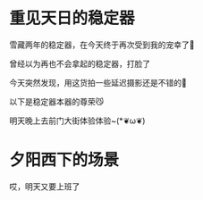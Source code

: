 # 重见天日的稳定器

雪藏两年的稳定器，在今天终于再次受到我的宠幸了🤗

曾经以为再也不会拿起的稳定器，打脸了

<ImgView title="稳定期" url="https://z.wiki/images/20220205/52b18a2ce0e94cdbb204fa11882210d5.gif" />

<ImgView title="稳定期" url="https://z.wiki/images/20220205/53cfdc8e5ef6431eb3d7d14daa72a253.gif" />


今天突然发现，用这货拍一些延迟摄影还是不错的📸

<ImgView title="稳定期" url="https://z.wiki/images/20220205/b9eec1c7fb5d4bb68f02003114db3d62.gif" />


以下是稳定器本器的尊荣😼

<ImgView title="稳定期" url="https://z.wiki/images/20220205/9911a2b6eba9417f9b41a7bdbbd8a98d.png" />


明天晚上去前门大街体验体验~(*❦ω❦)


# 夕阳西下的场景

<VideoPlayer src="https://z.wiki/autoupload/2022-11-15/d738f36334cf4bebaf5a80c5e8126e39.asdfasdfasdf.mp4" />

<VideoPlayer src="https://fudongdong-statics.oss-cn-beijing.aliyuncs.com/autoupload/2022-11-15/79608fdb284e49a48989ae639e113198.the-setting-sun.mp4" />

哎，明天又要上班了

<ImgView title="稳定期" url="https://z.wiki/images/20220206/33083f05267d4440a202ed8e74cae0fa.gif" />

